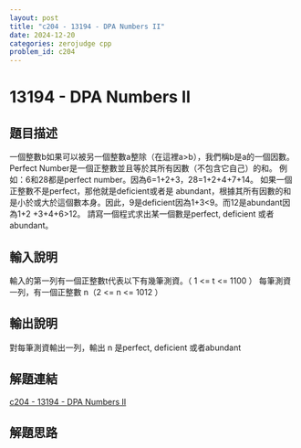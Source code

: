 ```yaml
---
layout: post
title: "c204 - 13194 - DPA Numbers II"
date: 2024-12-20
categories: zerojudge cpp
problem_id: c204
---
```


# 13194 - DPA Numbers II

## 題目描述

一個整數b如果可以被另一個整數a整除（在這裡a>b），我們稱b是a的一個因數。
Perfect Number是一個正整數並且等於其所有因數（不包含它自己）的和。
例如：6和28都是perfect number。因為6=1+2+3，28=1+2+4+7+14。
如果一個正整數不是perfect，那他就是deficient或者是 abundant，根據其所有因數的和是小於或大於這個數本身。因此，9是deficient因為1+3<9。而12是abundant因為1+2 +3+4+6>12。
請寫一個程式求出某一個數是perfect, deficient 或者abundant。

## 輸入說明

輸入的第一列有一個正整數t代表以下有幾筆測資。（ 1 <= t <= 1100 ）
每筆測資一列，有一個正整數 n（2 <= n <= 1012 ）

## 輸出說明

對每筆測資輸出一列，輸出 n 是perfect, deficient 或者abundant

## 解題連結

[c204 - 13194 - DPA Numbers II](https://zerojudge.tw/ShowProblem?problemid=c204)

## 解題思路

